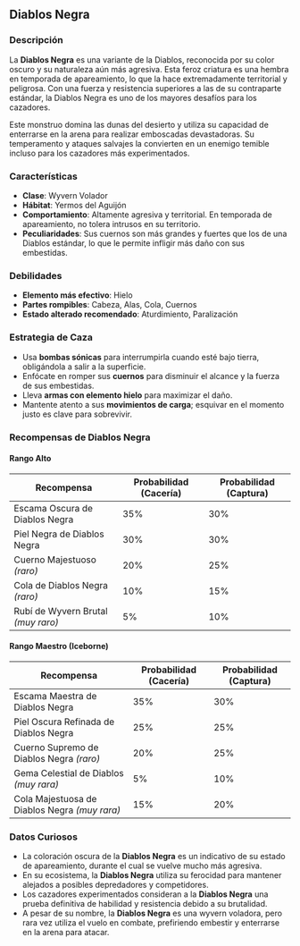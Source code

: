 ## Diablos Negra

### Descripción
La **Diablos Negra** es una variante de la Diablos, reconocida por su color oscuro y su naturaleza aún más agresiva. Esta feroz criatura es una hembra en temporada de apareamiento, lo que la hace extremadamente territorial y peligrosa. Con una fuerza y resistencia superiores a las de su contraparte estándar, la Diablos Negra es uno de los mayores desafíos para los cazadores.

Este monstruo domina las dunas del desierto y utiliza su capacidad de enterrarse en la arena para realizar emboscadas devastadoras. Su temperamento y ataques salvajes la convierten en un enemigo temible incluso para los cazadores más experimentados.

### Características
- **Clase**: Wyvern Volador  
- **Hábitat**: Yermos del Aguijón  
- **Comportamiento**: Altamente agresiva y territorial. En temporada de apareamiento, no tolera intrusos en su territorio.  
- **Peculiaridades**: Sus cuernos son más grandes y fuertes que los de una Diablos estándar, lo que le permite infligir más daño con sus embestidas.

### Debilidades
- **Elemento más efectivo**: Hielo  
- **Partes rompibles**: Cabeza, Alas, Cola, Cuernos  
- **Estado alterado recomendado**: Aturdimiento, Paralización

### Estrategia de Caza
- Usa **bombas sónicas** para interrumpirla cuando esté bajo tierra, obligándola a salir a la superficie.  
- Enfócate en romper sus **cuernos** para disminuir el alcance y la fuerza de sus embestidas.  
- Lleva **armas con elemento hielo** para maximizar el daño.  
- Mantente atento a sus **movimientos de carga**; esquivar en el momento justo es clave para sobrevivir.

### Recompensas de Diablos Negra

#### **Rango Alto**
| Recompensa                           | Probabilidad (Cacería) | Probabilidad (Captura) |  
|--------------------------------------|------------------------|------------------------|  
| Escama Oscura de Diablos Negra       | 35%                    | 30%                    |  
| Piel Negra de Diablos Negra          | 30%                    | 30%                    |  
| Cuerno Majestuoso *(raro)*           | 20%                    | 25%                    |  
| Cola de Diablos Negra *(raro)*       | 10%                    | 15%                    |  
| Rubí de Wyvern Brutal *(muy raro)*   | 5%                     | 10%                    |  

#### **Rango Maestro (Iceborne)**
| Recompensa                           | Probabilidad (Cacería) | Probabilidad (Captura) |  
|--------------------------------------|------------------------|------------------------|  
| Escama Maestra de Diablos Negra      | 35%                    | 30%                    |  
| Piel Oscura Refinada de Diablos Negra| 25%                    | 25%                    |  
| Cuerno Supremo de Diablos Negra *(raro)* | 20%                    | 25%                    |  
| Gema Celestial de Diablos *(muy rara)* | 5%                    | 10%                    |  
| Cola Majestuosa de Diablos Negra *(muy rara)* | 15%                    | 20%                    |  

### Datos Curiosos
- La coloración oscura de la **Diablos Negra** es un indicativo de su estado de apareamiento, durante el cual se vuelve mucho más agresiva.  
- En su ecosistema, la **Diablos Negra** utiliza su ferocidad para mantener alejados a posibles depredadores y competidores.  
- Los cazadores experimentados consideran a la **Diablos Negra** una prueba definitiva de habilidad y resistencia debido a su brutalidad.  
- A pesar de su nombre, la **Diablos Negra** es una wyvern voladora, pero rara vez utiliza el vuelo en combate, prefiriendo embestir y enterrarse en la arena para atacar.